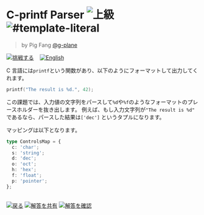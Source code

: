 <!--info-header-start--><h1>C-printf Parser <img src="https://img.shields.io/badge/-%E4%B8%8A%E7%B4%9A-de3d37" alt="上級"/> <img src="https://img.shields.io/badge/-%23template--literal-999" alt="#template-literal"/></h1><blockquote><p>by Pig Fang <a href="https://github.com/g-plane" target="_blank">@g-plane</a></p></blockquote><p><a href="https://tsch.js.org/147/play/ja" target="_blank"><img src="https://img.shields.io/badge/-%E6%8C%91%E6%88%A6%E3%81%99%E3%82%8B-3178c6?logo=typescript&logoColor=white" alt="挑戦する"/></a> &nbsp;&nbsp;&nbsp;<a href="./README.md" target="_blank"><img src="https://img.shields.io/badge/-English-gray" alt="English"/></a> </p><!--info-header-end-->

C 言語には`printf`という関数があり、以下のようにフォーマットして出力してくれます。

```c
printf("The result is %d.", 42);
```

この課題では、入力値の文字列をパースして`%d`や`%f`のようなフォーマットのプレースホルダーを抜き出します。 例えば、もし入力文字列が`"The result is %d"`
であるなら、パースした結果は`['dec']`
というタプルになります。

マッピングは以下となります。

```typescript
type ControlsMap = {
  c: 'char';
  s: 'string';
  d: 'dec';
  o: 'oct';
  h: 'hex';
  f: 'float';
  p: 'pointer';
};
```

<!--info-footer-start--><br><a href="../../README.ja.md" target="_blank"><img src="https://img.shields.io/badge/-%E6%88%BB%E3%82%8B-grey" alt="戻る"/></a> <a href="https://tsch.js.org/147/answer/ja" target="_blank"><img src="https://img.shields.io/badge/-%E8%A7%A3%E7%AD%94%E3%82%92%E5%85%B1%E6%9C%89-teal" alt="解答を共有"/></a> <a href="https://tsch.js.org/147/solutions" target="_blank"><img src="https://img.shields.io/badge/-%E8%A7%A3%E7%AD%94%E3%82%92%E7%A2%BA%E8%AA%8D-de5a77?logo=awesome-lists&logoColor=white" alt="解答を確認"/></a> <!--info-footer-end-->
